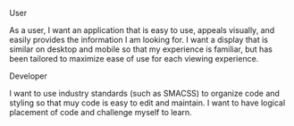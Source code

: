 User

As a user, I want an application that is easy to use, appeals visually, and easily provides the information I am looking for. I want a display that is similar on desktop and mobile so that my experience is familiar, but has been tailored to maximize ease of use for each viewing experience.

Developer

I want to use industry standards (such as SMACSS) to organize code and styling so that muy code is easy to edit and maintain. I want to have logical placement of code and challenge myself to learn.